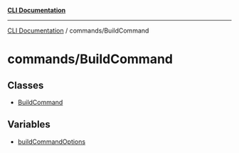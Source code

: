 [**CLI Documentation**](../../README.md)

***

[CLI Documentation](../../README.md) / commands/BuildCommand

# commands/BuildCommand

## Classes

- [BuildCommand](classes/BuildCommand.md)

## Variables

- [buildCommandOptions](variables/buildCommandOptions.md)
